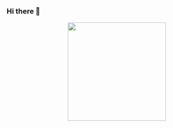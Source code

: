 ### Hi there 👋

<div align="center">
  <img height="225em" src="https://i.imgur.com/baoR9zJ.gif" />
</div>

<!--
**GabriellGarcia/gabriellgarcia** is a ✨ _special_ ✨ repository because its `README.md` (this file) appears on your GitHub profile.

👨‍💻 About Me :
I work in the production area at the company Minsait Indra, in Spain.

<div style="display: inline_block"><br>
  <img align="center" alt="Bruno-MySQL" height="50" width="60" src="https://www.logo.wine/a/logo/MySQL/MySQL-Logo.wine.svg">
</div>

<div> <br>
  
  <a href="https://www.youtube.com/c/Drankao" target="_blank"><img align="center" alt="Bruno-Github" height="100" width="200" src="https://www.logo.wine/a/logo/YouTube/YouTube-Logo.wine.svg" target="_blank"></a>
  <a href="https://www.linkedin.com/in/gabriel-garcia-morais-a4067b269/" target="_blank"><img align="center" alt="Bruno-Github" height="100" width="200" src="https://www.logo.wine/a/logo/LinkedIn/LinkedIn-Logo.wine.svg" target="_blank"></a>
  <a href = "drunklee0@gmail.com"><img align="center" alt="Bruno-Github" height="100" width="200" src="https://www.logo.wine/a/logo/Google/Google-Logo.wine.svg" target="_blank"></a>
